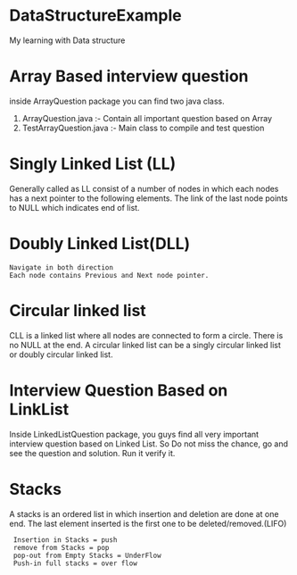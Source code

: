# DataStructureExample
My learning with Data structure 

# Array Based interview question
inside ArrayQuestion package you can find two java class.
 1. ArrayQuestion.java :- Contain all important question based on Array
 2. TestArrayQuestion.java :- Main class to compile and test question

# Singly Linked List (LL)
Generally called as LL consist of a number of nodes in which each nodes has a next pointer to the following elements.
The link of the last node points to NULL which indicates end of list.

# Doubly Linked List(DLL)
    Navigate in both direction
    Each node contains Previous and Next node pointer.
     
# Circular linked list
CLL is a linked list where all nodes are connected to form a circle. 
There is no NULL at the end. A circular linked list can be a singly circular linked list or 
doubly circular linked list.

# Interview Question Based on LinkList
Inside LinkedListQuestion package, you guys find all very important interview question based on Linked List.
So Do not miss the chance, go and see the question and solution. Run it verify it. 

# Stacks
A stacks is an ordered list in which insertion and deletion are done at one end.
The last element inserted is the first one to be deleted/removed.(LIFO)

     Insertion in Stacks = push
	 remove from Stacks = pop
	 pop-out from Empty Stacks = UnderFlow
	 Push-in full stacks = over flow

  
